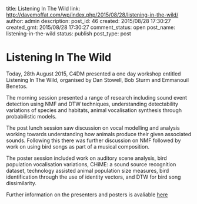title: Listening In The Wild
link: http://davemoffat.com/wp/index.php/2015/08/28/listening-in-the-wild/
author: admin
description: 
post_id: 46
created: 2015/08/28 17:30:27
created_gmt: 2015/08/28 17:30:27
comment_status: open
post_name: listening-in-the-wild
status: publish
post_type: post

# Listening In The Wild

Today, 28th August 2015, C4DM presented a one day workshop entitled Listening In The Wild, organised by Dan Stowell, Bob Sturm and Emmanouil Benetos.

The morning session presented a range of research including sound event detection using NMF and DTW techniques, understanding detectability variations of species and habitats, animal vocalisation synthesis through probabilistic models.

The post lunch session saw discussion on vocal modelling and analysis working towards understanding how animals produce their given associated sounds. Following this there was further discussion on NMF followed by work on using bird songs as part of a musical composition.

The poster session included work on auditory scene analysis, bird population vocalisation variations, CHiME: a sound source recognition dataset, technology assisted animal population size measures, bird identification through the use of identity vectors, and DTW for bird song dissimilarity.

Further information on the presenters and posters is avaliable [here](http://www.eventbrite.co.uk/e/listening-in-the-wild-2015-tickets-16237984248?aff=ebapi)